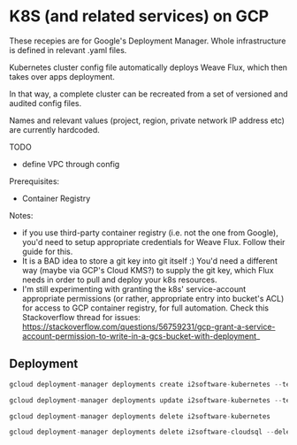 # K8S (and related services) on GCP

These recepies are for Google's Deployment Manager.
Whole infrastructure is defined in relevant .yaml files.

Kubernetes cluster config file automatically deploys Weave Flux, which then takes over apps deployment.

In that way, a complete cluster can be recreated from a set of versioned and audited config files.

Names and relevant values (project, region, private network IP address etc) are currently hardcoded.

TODO 
- define VPC through config

Prerequisites:
- Container Registry

Notes: 
- if you use third-party container registry (i.e. not the one from Google), you'd need to setup appropriate credentials for Weave Flux. Follow their guide for this.
- It is a BAD idea to store a git key into git itself :) You'd need a different way (maybe via GCP's Cloud KMS?) to supply the git key, which Flux needs in order to pull and deploy your k8s resources.
- I'm still experimenting with granting the k8s' service-account appropriate permissions (or rather, appropriate entry into bucket's ACL) for access to GCP container registry, for full automation. Check this Stackoverflow thread for issues: https://stackoverflow.com/questions/56759231/gcp-grant-a-service-account-permission-to-write-in-a-gcs-bucket-with-deployment_


## Deployment
```java
gcloud deployment-manager deployments create i2software-kubernetes --template gcp/k8s/cluster.jinja

gcloud deployment-manager deployments update i2software-kubernetes --template gcp/k8s/cluster.jinja

gcloud deployment-manager deployments delete i2software-kubernetes

gcloud deployment-manager deployments delete i2software-cloudsql --delete-policy=ABANDON


```
